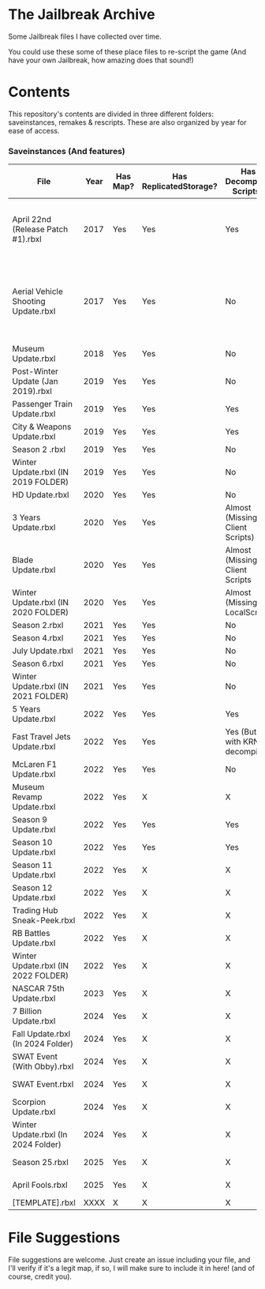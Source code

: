 # **The Jailbreak Archive**
Some Jailbreak files I have collected over time.

You could use these some of these place files to re-script the game (And have your own Jailbreak, how amazing does that sound!)

# **Contents**

This repository's contents are divided in three different folders: saveinstances, remakes & rescripts. These are also organized by year for ease of access.

### **Saveinstances (And features)**

| File                                    | Year          | Has Map? | Has ReplicatedStorage? | Has Decompiled Scripts? | Notes    | Credits |
| --------------------------------------- | ------------- | -------- | ---------------------- | ----------------------- | -------- | ------- |
| April 22nd (Release Patch #1).rbxl      | 2017          |  Yes     | Yes                    | Yes                     | Everything is on a folder named "game" on Workspace | Saved by unknown |
| Aerial Vehicle Shooting Update.rbxl     | 2017          |  Yes     | Yes                    | No                      | N/A      | Fixed by @fged, originally had broken meshes, saved by unknown. |
| Museum Update.rbxl                      | 2018          |  Yes     | Yes                    | No                      | N/A      | Unknown |
| Post-Winter Update (Jan 2019).rbxl      | 2019          |  Yes     | Yes                    | No                      | N/A      | Unknown |
| Passenger Train Update.rbxl             | 2019          |  Yes     | Yes                    | Yes                     | N/A      | Unknown |
| City & Weapons Update.rbxl              | 2019          |  Yes     | Yes                    | Yes                     | N/A      | Unknown |
| Season 2 .rbxl                          | 2019          |  Yes     | Yes                    | No                      | N/A      | Unknown |
| Winter Update.rbxl (IN 2019 FOLDER)     | 2019          |  Yes     | Yes                    | No                      | N/A      | Unknown |
| HD Update.rbxl                          | 2020          |  Yes     | Yes                    | No                      | N/A      | Unknown |
| 3 Years Update.rbxl                     | 2020          |  Yes     | Yes                    | Almost (Missing Client Scripts) | N/A | Unknown |
| Blade Update.rbxl                       | 2020          |  Yes     | Yes                    | Almost (Missing Client Scripts | N/A | Unknown |
| Winter Update.rbxl (IN 2020 FOLDER)     | 2020          |  Yes     | Yes                    | Almost (Missing LocalScript) | N/A | Unknown |
| Season 2.rbxl                           | 2021          |  Yes     | Yes                    | No         | N/A      | Unknown |
| Season 4.rbxl                           | 2021          |  Yes     | Yes                    | No         | N/A      | Unknown |
| July Update.rbxl                        | 2021          |  Yes     | Yes                    | No         | N/A      | Unknown |
| Season 6.rbxl                           | 2021          |  Yes     | Yes                    | No         | N/A      | Hazel |
| Winter Update.rbxl (IN 2021 FOLDER)     | 2021          |  Yes     | Yes                    | No         | N/A      | Hazel |
| 5 Years Update.rbxl                     | 2022          |  Yes       | Yes                  | Yes        | N/A      | JayBLeaks |
| Fast Travel Jets Update.rbxl            | 2022          |  Yes       | Yes                    | Yes (But with KRNL's decompiler)          |          | Unknown |
| McLaren F1 Update.rbxl                  | 2022          |  Yes       | Yes                    | No          | N/A         | Unknown |
| Museum Revamp Update.rbxl               | 2022          |  Yes       | X                    | X          | N/A         | Unknown |
| Season 9 Update.rbxl                    | 2022          |  Yes       | Yes                  | Yes        | N/A      | Saved by JayBLeaks |
| Season 10 Update.rbxl                   | 2022          |  Yes       | Yes                  | Yes        | N/A      | Saved by JayBLeaks |
| Season 11 Update.rbxl                   | 2022          |  Yes       | X                    | X          | N/A         | Unknown |
| Season 12 Update.rbxl                   | 2022          |  Yes       | X                    | X          | N/A         | Saved by JayBLeaks |
| Trading Hub Sneak-Peek.rbxl             | 2022          |  Yes       | X                    | X          | N/A         | Unknown |
| RB Battles Update.rbxl                  | 2022          |  Yes       | X                    | X          | N/A         | Unknown |
| Winter Update.rbxl (IN 2022 FOLDER)     | 2022          |  Yes       | X                    | X          | N/A         | Unknown |
| NASCAR 75th Update.rbxl                 | 2023          |  Yes       | X                    | X          | N/A         | Unknown |
| 7 Billion Update.rbxl                   | 2024          |  Yes       | X                    | X          | N/A         | Saved by @lovrewe |
| Fall Update.rbxl (In 2024 Folder)       | 2024          |  Yes       | X                    | X          | N/A         | Saved by @lovrewe |
| SWAT Event (With Obby).rbxl             | 2024          |  Yes       | X                    | X          | N/A         | Saved by @lovrewe |
| SWAT Event.rbxl                         | 2024          |  Yes       | X                    | X          | N/A         | Saved by @lovrewe |
| Scorpion Update.rbxl                    | 2024          |  Yes       | X                    | X          | N/A         | Saved by @lovrewe |
| Winter Update.rbxl (In 2024 Folder)     | 2024          |  Yes       | X                    | X          | N/A         | Saved by @lovrewe |
| Season 25.rbxl                          | 2025          |  Yes       | X                    | X          | N/A         | Saved by @lovrewe |
| April Fools.rbxl                        | 2025          |  Yes       | X                    | X          | N/A         | Saved by @lovrewe |
| [TEMPLATE].rbxl                         | XXXX          |  X       | X                      | X          | N/A         |         |

# **File Suggestions**
File suggestions are welcome. Just create an issue including your file, and I'll verify if it's a legit map, if so, I will make sure to include it in here! (and of course, credit you).
